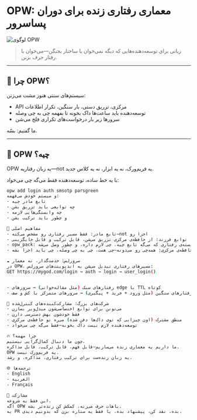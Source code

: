 # OPW: معماری رفتاری زنده برای دوران پساسرور

![لوگوی OPW](../logo/opw-logo.svg)

> زبانی برای توسعه‌دهنده‌هایی که دیگه نمی‌خوان با ساختار بجنگن—می‌خوان با رفتار حرف بزنن.

---

## 🧠 چرا OPW؟

سیستم‌های سنتی هنوز مشت می‌زنن:
- API مرکزی، تزریق دستی، بار سنگین، تکرار اطلاعات
- توسعه‌دهنده باید ساعت‌ها داک بخونه تا بفهمه چی به چی وصله
- سرورها زیر بار درخواست‌های تکراری فلج می‌شن

ما گفتیم: بسّه.

---

## 🚀 OPW چیه؟

OPW یه زبان رفتاریه—not یه فریم‌ورک، نه یه ابزار، نه یه کلاس جدید.

با یه خط ساده، توسعه‌دهنده فقط می‌گه چی می‌خواد:

```bash
opw add login auth smsotp parsgreen
و سیستم خودش می‌فهمه:
- تابع مادر چیه
- چه توابعی باید تزریق بشن
- چه وابستگی‌هایی لازمه
- و چطور باید ترکیب بشن

🧩 مفاهیم اصلی
- تابع مادر: فقط مسیر رفتاری رو مشخص می‌کنه—not اجرا رو
- توابع فرزند: از حافظه‌ی مرکزی تزریق می‌شن، قابل ترکیب و قابل جایگزینی
- opw_pack: بسته‌ی رفتاری که می‌گه تابع چیه، چی لازم داره، و چطور وصل می‌شه
- حافظه‌ی مرکزی: همه‌چی رو می‌دونه—چی هست، چی به چی وصله، چی باید اجرا بشه

☁️ سرورلس: خدمت‌گذار، نه معمار
در OPW، مسیرهای رفتاری تبدیل می‌شن به اندپوینت‌های سرورلس:
GET https://mygod.com/login → auth → login → user_login()


- رفتارهای سبک (مثل مقاله‌خوانی) → سرورهای edge با TTL کوتاه
- رفتارهای سنگین (مثل ورود + خرید + پیگیری) → سرورهای متمرکز با کش و صف

🏢 شرکت‌های بزرگ: مشارکت‌کننده‌های کنترل‌شده
- می‌تونن برای توابع اختصاصی‌شون میدل‌ویر بسازن
- فقط خودشون بهش دسترسی دارن
- منطق مشترک (اون چیزایی که توی داک‌ها دفن شده) می‌ره تو حافظه‌ی مرکزی
- توسعه‌دهنده لازم نیست داک بخونه—فقط می‌گه چی می‌خواد

🔥 چرا مهمه؟
چون ما دنبال کمال‌گرایی نیستیم.
ما داریم یه معماری زنده می‌سازیم—قابل فهم، قابل ترکیب، قابل مذاکره.
OPW یه فریم‌ورک نیست.
یه زبان زنده‌ست برای ترکیب رفتاری، مذاکره، و رشد.

🌐 ترجمه‌ها
- English
- العربية
- Français

🤝 مشارکت
این فقط یه شروعه.
اگه OPW باهات حرف می‌زنه، کمکش کن زنده‌تر بشه.
یه PR بده، نقد کن، پیشنهاد بده، یا فقط یه ستاره بزن که بدونیم دیدی.

